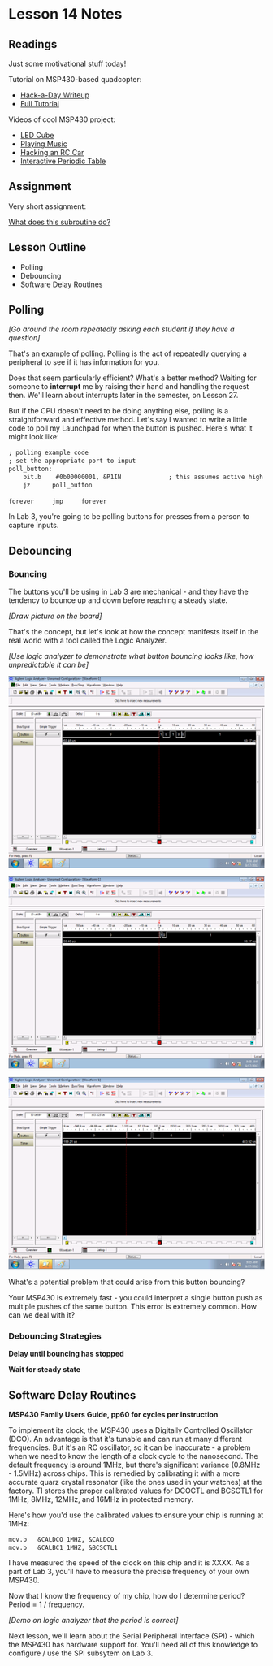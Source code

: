 # Lesson 14 Notes

## Readings

Just some motivational stuff today!

Tutorial on MSP430-based quadcopter:

- [Hack-a-Day Writeup](http://hackaday.com/2011/06/27/msp430-based-palm-size-quad-copter/)
- [Full Tutorial](http://www.rcgroups.com/forums/showthread.php?t=1335765)
 
Videos of cool MSP430 project:

- [LED Cube](http://www.youtube.com/watch?v=Jr50gT5O5IE)
- [Playing Music](http://www.youtube.com/watch?v=5A3bBXRpYCI)
- [Hacking an RC Car](http://www.youtube.com/watch?v=SPbOUqOpu3I)
- [Interactive Periodic Table](http://www.youtube.com/watch?v=s0c2vkO8tck)

## Assignment

Very short assignment:

[What does this subroutine do?](L14_subroutines.html)

## Lesson Outline
- Polling
- Debouncing
- Software Delay Routines

## Polling

*[Go around the room repeatedly asking each student if they have a question]*

That's an example of polling.  Polling is the act of repeatedly querying a peripheral to see if it has information for you.

Does that seem particularly efficient?  What's a better method?  Waiting for someone to **interrupt** me by raising their hand and handling the request then.  We'll learn about interrupts later in the semester, on Lesson 27.

But if the CPU doesn't need to be doing anything else, polling is a straightforward and effective method.  Let's say I wanted to write a little code to poll my Launchpad for when the button is pushed.  Here's what it might look like:
```
; polling example code
; set the appropriate port to input
poll_button:
    bit.b    #0b00000001, &P1IN             ; this assumes active high
    jz      poll_button

forever     jmp     forever
```

In Lab 3, you're going to be polling buttons for presses from a person to capture inputs.

## Debouncing

### Bouncing

The buttons you'll be using in Lab 3 are mechanical - and they have the tendency to bounce up and down before reaching a steady state.

*[Draw picture on the board]*

That's the concept, but let's look at how the concept manifests itself in the real world with a tool called the Logic Analyzer.

*[Use logic analyzer to demonstrate what button bouncing looks like, how unpredictable it can be]*

![Bounce Example 1](bounce1.png)

![Bounce Example 1](bounce2.png)

![Bounce Example 1](bounce3.png)

What's a potential problem that could arise from this button bouncing?

Your MSP430 is extremely fast - you could interpret a single button push as multiple pushes of the same button.  This error is extremely common.  How can we deal with it?

### Debouncing Strategies

**Delay until bouncing has stopped**

**Wait for steady state**

## Software Delay Routines

**MSP430 Family Users Guide, pp60 for cycles per instruction**

To implement its clock, the MSP430 uses a Digitally Controlled Oscillator (DCO).  An advantage is that it's tunable and can run at many different frequencies.  But it's an RC oscillator, so it can be inaccurate - a problem when we need to know the length of a clock cycle to the nanosecond. The default frequency is around 1MHz, but there's significant variance (0.8MHz - 1.5MHz) across chips.  This is remedied by calibrating it with a more accurate quarz crystal resonator (like the ones used in your watches) at the factory.  TI stores the proper calibrated values for DCOCTL and BCSCTL1 for 1MHz, 8MHz, 12MHz, and 16MHz in protected memory.

Here's how you'd use the calibrated values to ensure your chip is running at 1MHz:
```
mov.b   &CALDCO_1MHZ, &CALDCO
mov.b   &CALBC1_1MHZ, &BCSCTL1
```

I have measured the speed of the clock on this chip and it is XXXX.  As a part of Lab 3, you'll have to measure the precise frequency of your own MSP430.

Now that I know the frequency of my chip, how do I determine period?  Period = 1 / frequency.

*[Demo on logic analyzer that the period is correct]*

Next lesson, we'll learn about the Serial Peripheral Interface (SPI) - which the MSP430 has hardware support for.  You'll need all of this knowledge to configure / use the SPI subsytem on Lab 3.
